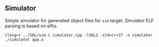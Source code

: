 ## Simulator 
Simple simulator for generated object files for `sim` target. Simulator ELF parsing is based on elfio.
```
clang++ ../SDL/sim.c simulator.cpp -lSDL2 -std=c++17 -o simulator
./simulator app.o
```
